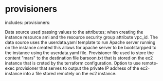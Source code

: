 # provisioners
includes: provisioners:


Data source used passing values to the attributes; when creating the instance resource ami and the resource security group attribute vpc_id.
The data source uses the userdata.yaml template to run Apache server running on the instance created this allows for apache server to be bootstarpped to the instance using the userdata.yaml file. 
Provisioner file used to store the content "mars" to the destination file barsoon.txt that is stored on the ec2 instance that is creted by the terraform configuration.
Option to use remote-exec provisioner that serves to output the private IP address of the ec2-instance into a file stored remotely on the ec2 instance.


